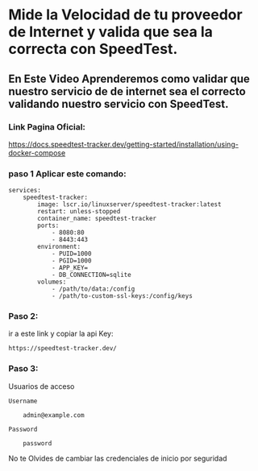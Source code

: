 # Mide la Velocidad de tu proveedor de Internet y valida que sea la correcta con SpeedTest.
## En Este Video Aprenderemos como validar que nuestro servicio de de internet sea el correcto validando nuestro servicio con SpeedTest.



###  Link Pagina Oficial:

https://docs.speedtest-tracker.dev/getting-started/installation/using-docker-compose


### paso 1 Aplicar este comando: 


    services:
        speedtest-tracker:
            image: lscr.io/linuxserver/speedtest-tracker:latest
            restart: unless-stopped
            container_name: speedtest-tracker
            ports:
                - 8080:80
                - 8443:443
            environment:
                - PUID=1000
                - PGID=1000
                - APP_KEY=
                - DB_CONNECTION=sqlite
            volumes:
                - /path/to/data:/config
                - /path/to-custom-ssl-keys:/config/keys



### Paso 2:

ir a este link y copiar la api Key:

    https://speedtest-tracker.dev/


### Paso 3:

Usuarios de acceso 

    Username

        admin@example.com

    Password
    
        password


No te Olvides de cambiar las credenciales de inicio por seguridad